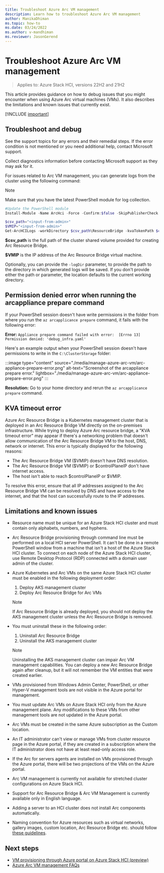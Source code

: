 ```yaml
---
title: Troubleshoot Azure Arc VM management
description: Learn how to troubleshoot Azure Arc VM management
author: ManikaDhiman
ms.topic: how-to
ms.date: 03/24/2022
ms.author: v-mandhiman
ms.reviewer: JasonGerend
---
```


# Troubleshoot Azure Arc VM management

> Applies to: Azure Stack HCI, versions 22H2 and 21H2

This article provides guidance on how to debug issues that you might encounter when using Azure Arc virtual machines (VMs). It also describes the limitations and known issues that currently exist.

[!INCLUDE [important](../../includes/hci-preview.md)]

## Troubleshoot and debug

See the support topics for any errors and their remedial steps. If the error condition is not mentioned or you need additional help, contact Microsoft support.

Collect diagnostics information before contacting Microsoft support as they may ask for it.

For issues related to Arc VM management, you can generate logs from the cluster using the following command:

> [!NOTE]
> Make sure that you have the latest PowerShell module for log collection.
>```PowerShell
> #Update the PowerShell module
> Install-Module -Name ArcHci -Force -Confirm:$false -SkipPublisherCheck -AcceptLicense
>```

```PowerShell
$csv_path="<input-from-admin>"
$VMIP="<input-from-admin>"
Get-ArcHCILogs -workDirectory $csv_path\ResourceBridge -kvaTokenPath $csv_path\ResourceBridge\kvatoken.tok -ip $VMIP
```

**$csv_path** is the full path of the cluster shared volume provided for creating Arc Resource Bridge.

**$VMIP** is the IP address of the Arc Resource Bridge virtual machine.

Optionally, you can provide the `-logDir` parameter, to provide the path to the directory in which generated logs will be saved. If you don't provide either the path or parameter, the location defaults to the current working directory.

## Permission denied error when running the arcappliance prepare command

If your PowerShell session doesn't have write permissions in the folder from where you run the `az arcapplicance prepare` command, it fails with the following error:

**Error:** `Appliance prepare command failed with error:  [Errno 13] Permission denied: 'debug_infra.yaml'`

Here's an example output when your PowerShell session doesn't have permissions to write in the `C:\ClusterStorage` folder:

:::image type="content" source="./media/manage-azure-arc-vm/arc-appliance-prepare-error.png" alt-text="Screenshot of the arcappliance prepare error." lightbox="./media/manage-azure-arc-vm/arc-appliance-prepare-error.png" :::

**Resolution:** Go to your home directory and rerun the `az arcapplicance prepare` command.

## KVA timeout error

Azure Arc Resource Bridge is a Kubernetes management cluster that is deployed in an Arc Resource Bridge VM directly on the on-premises infrastructure. While trying to deploy Azure Arc resource bridge, a "KVA timeout error" may appear if there's a networking problem that doesn't allow communication of the Arc Resource Bridge VM to the host, DNS, network or internet. This error is typically displayed for the following reasons:

- The Arc Resource Bridge VM ($VMIP) doesn't have DNS resolution.
- The Arc Resource Bridge VM ($VMIP) or $controlPlaneIP don't have internet access.
- The host isn't able to reach $controlPlaneIP or $VMIP.

To resolve this error, ensure that all IP addresses assigned to the Arc Resource Bridge VM can be resolved by DNS and have access to the internet, and that the host can successfully route to the IP addresses.
 
## Limitations and known issues

- Resource name must be unique for an Azure Stack HCI cluster and must contain only alphabets, numbers, and hyphens.
- Arc Resource Bridge provisioning through command line must be performed on a local HCI server PowerShell. It can't be done in a remote PowerShell window from a machine that isn't a host of the Azure Stack HCI cluster. To connect on each node of the Azure Stack HCI cluster, use Remote Desktop Protocol (RDP) connected with a domain user admin of the cluster.
- Azure Kubernetes and Arc VMs on the same Azure Stack HCI cluster must be enabled in the following deployment order:

    1. Deploy AKS management cluster
    1. Deploy Arc Resource Bridge for Arc VMs

    > [!NOTE]
    > If Arc Resource Bridge is already deployed, you should not deploy the AKS management cluster unless the Arc Resource Bridge is removed.


- You must uninstall these in the following order:

    1. Uninstall Arc Resource Bridge
    1. Uninstall the AKS management cluster

    > [!NOTE]
    > Uninstalling the AKS management cluster can impair Arc VM management capabilities. You can deploy a new Arc Resource Bridge again after cleanup, but it will not remember the VM entities that were created earlier.


- VMs provisioned from Windows Admin Center, PowerShell, or other Hyper-V management tools are not visible in the Azure portal for management.
- You must update Arc VMs on Azure Stack HCI only from the Azure management plane. Any modifications to these VMs from other management tools are not updated in the Azure portal.
- Arc VMs must be created in the same Azure subscription as the Custom location.
- An IT administrator can't view or manage VMs from cluster resource page in the Azure portal, if they are created in a subscription where the IT administrator does not have at least read-only access role.
- If the Arc for servers agents are installed on VMs provisioned through the Azure portal, there will be two projections of the VMs on the Azure portal.
- Arc VM management is currently not available for stretched cluster configurations on Azure Stack HCI.
- Support for Arc Resource Bridge & Arc VM Management is currently available only in English language.
- Adding a server to an HCI cluster does not install Arc components automatically.
- Naming convention for Azure resources such as virtual networks, gallery images, custom location, Arc Resource Bridge etc. should follow [these guidelines](/azure/azure-resource-manager/management/resource-name-rules).

## Next steps

- [VM provisioning through Azure portal on Azure Stack HCI (preview)](azure-arc-vm-management-overview.md)
- [Azure Arc VM management FAQs](faqs-arc-enabled-vms.md)
